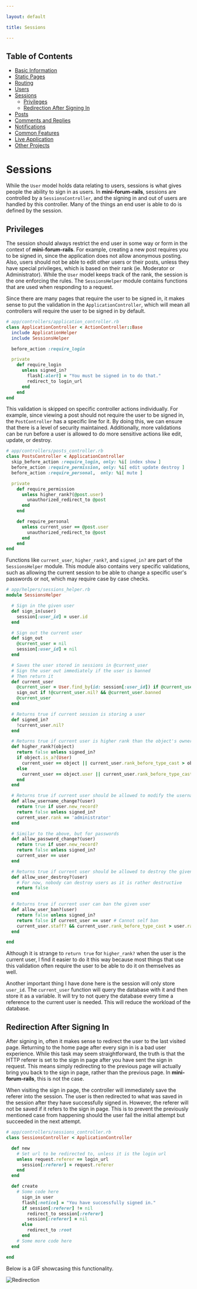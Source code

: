 ```yaml
---

layout: default

title: Sessions

---
```


## Table of Contents
- [Basic Information](./)
- [Static Pages](./static-pages)
- [Routing](./routing)
- [Users](./users)
- [Sessions](./sessions)
  - [Privileges](#privileges)
  - [Redirection After Signing In](#redirection-after-signing-in)
- [Posts](./posts)
- [Comments and Replies](./comments-replies)
- [Notifications](./notifications)
- [Common Features](./common-features)
- [Live Application](./live)
- [Other Projects](https://schwarzer-vulpecula.github.io)

# Sessions

While the `User` model holds data relating to users, sessions is what gives people the ability to sign in as users. In **mini-forum-rails**, sessions are controlled by a `SessionsController`, and the signing in and out of users are handled by this controller. Many of the things an end user is able to do is defined by the session.

## Privileges

The session should always restrict the end user in some way or form in the context of **mini-forum-rails**. For example, creating a new post requires you to be signed in, since the application does not allow anonymous posting. Also, users should not be able to edit other users or their posts, unless they have special privileges, which is based on their rank (ie. Moderator or Administrator). While the `User` model keeps track of the rank, the session is the one enforcing the rules. The `SessionsHelper` module contains functions that are used when responding to a request.

Since there are many pages that require the user to be signed in, it makes sense to put the validation in the `ApplicationController`, which will mean all controllers will require the user to be signed in by default.

```ruby
# app/controllers/application_controller.rb
class ApplicationController < ActionController::Base
  include ApplicationHelper
  include SessionsHelper

  before_action :require_login

  private
    def require_login
      unless signed_in?
        flash[:alert] = "You must be signed in to do that."
        redirect_to login_url
      end
    end
end
```

This validation is skipped on specific controller actions individually. For example, since viewing a post should not require the user to be signed in, the `PostController` has a specific line for it. By doing this, we can ensure that there is a level of security maintained. Additionally, more validations can be run before a user is allowed to do more sensitive actions like edit, update, or destroy.

```ruby
# app/controllers/posts_controller.rb
class PostsController < ApplicationController
  skip_before_action :require_login, only: %i[ index show ]
  before_action :require_permission, only: %i[ edit update destroy ]
  before_action :require_personal,  only: %i[ mute ]

  private
    def require_permission
      unless higher_rank?(@post.user)
        unauthorized_redirect_to @post
      end
    end

    def require_personal
      unless current_user == @post.user
        unauthorized_redirect_to @post
      end
    end
end
```

Functions like `current_user`, `higher_rank?`, and `signed_in?` are part of the `SessionsHelper` module. This module also contains very specific validations, such as allowing the current session to be able to change a specific user's passwords or not, which may require case by case checks.

```ruby
# app/helpers/sessions_helper.rb
module SessionsHelper

  # Sign in the given user
  def sign_in(user)
    session[:user_id] = user.id
  end

  # Sign out the current user
  def sign_out
    @current_user = nil
    session[:user_id] = nil
  end

  # Saves the user stored in sessions in @current_user
  # Sign the user out immediately if the user is banned
  # Then return it
  def current_user
    @current_user = User.find_by(id: session[:user_id]) if @current_user.nil?
    sign_out if !@current_user.nil? && @current_user.banned
    @current_user
  end

  # Returns true if current session is storing a user
  def signed_in?
    !current_user.nil?
  end

  # Returns true if current user is higher rank than the object's owner, or current user is the same user as the object's owner
  def higher_rank?(object)
    return false unless signed_in?
    if object.is_a?(User)
      current_user == object || current_user.rank_before_type_cast > object.rank_before_type_cast
    else
      current_user == object.user || current_user.rank_before_type_cast > object.user.rank_before_type_cast
    end
  end

  # Returns true if current user should be allowed to modify the username of the given user
  def allow_username_change?(user)
    return true if user.new_record?
    return false unless signed_in?
    current_user.rank == 'administrator'
  end

  # Similar to the above, but for passwords
  def allow_password_change?(user)
    return true if user.new_record?
    return false unless signed_in?
    current_user == user
  end

  # Returns true if current user should be allowed to destroy the given user
  def allow_user_destroy?(user)
    # For now, nobody can destroy users as it is rather destructive
    return false
  end

  # Returns true if current user can ban the given user
  def allow_user_ban?(user)
    return false unless signed_in?
    return false if current_user == user # Cannot self ban
    current_user.staff? && current_user.rank_before_type_cast > user.rank_before_type_cast
  end

end
```

Although it is strange to `return true` for `higher_rank?` when the user is the current user, I find it easier to do it this way because most things that use this validation often require the user to be able to do it on themselves as well.

Another important thing I have done here is the session will only store `user_id`. The `current_user` function will query the database with it and then store it as a variable. It will try to not query the database every time a reference to the current user is needed. This will reduce the workload of the database.

## Redirection After Signing In

After signing in, often it makes sense to redirect the user to the last visited page. Returning to the home page after every sign in is a bad user experience. While this task may seem straightforward, the truth is that the HTTP referer is set to the sign in page after you have sent the sign in request. This means simply redirecting to the previous page will actually bring you back to the sign in page, rather than the previous page. In **mini-forum-rails**, this is not the case.

When visiting the sign in page, the controller will immediately save the referer into the session. The user is then redirected to what was saved in the session after they have successfully signed in. However, the referer will not be saved if it refers to the sign in page. This is to prevent the previously mentioned case from happening should the user fail the initial attempt but succeeded in the next attempt.

```ruby
# app/controllers/sessions_controller.rb
class SessionsController < ApplicationController

  def new
    # Set url to be redirected to, unless it is the login url
    unless request.referer == login_url
      session[:referer] = request.referer
    end
  end

  def create
    # Some code here
      sign_in user
      flash[:notice] = "You have successfully signed in."
      if session[:referer] != nil
        redirect_to session[:referer]
        session[:referer] = nil
      else
        redirect_to :root
      end
    # Some more code here
  end

end
```

Below is a GIF showcasing this functionality.

![Redirection](./redirection.gif)

